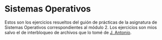 # Sistemas Operativos

Estos son los ejercicios resueltos del guión de prácticas de la asignatura de Sistemas Operativos correspondientes al módulo 2. Los ejercicios son mios salvo el de interbloqueo de archivos que lo tomé de [J. Antonio](https://github.com/Ocete/Sistemas-Operativos).


